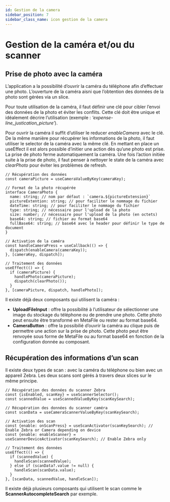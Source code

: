 ```yaml
---
id: Gestion de la camera
sidebar_position: 7
sidebar_class_name: icon gestion de la camera
---
```


# Gestion de la caméra et/ou du scanner

## Prise de photo avec la caméra

L’application a la possibilité d’ouvrir la caméra du téléphone afin d’effectuer une photo. L’ouverture de la caméra aisni que l’obtention des données de la photo sont gérées via un slice.

Pour toute utilisation de la caméra, il faut définir une clé pour cibler l’envoi des données de la photo et éviter les conflits. Cette clé doit être unique et idéalement décrire l’utilisation (exemple : _‘expense-line_justication_picture’_).

Pour ouvrir la caméra il suffit d’utiliser le reducer _enableCamera_ avec le clé. De la même manière pour récupérer les informations de la photo, il faut utiliser le selector de la caméra avec la même clé. En mettant en place un useEffect il est alors possible d’initier une action dès qu’une photo est prise. La prise de photo ferme automatiquement la caméra. Une fois l’action initiée suite à la prise de photo, il faut penser à nettoyer le state de la caméra avec _clearPhoto_ pour éviter les problèmes de refresh.

```tsx
// Récupération des données
const cameraPicture = useCameraValueByKey(cameraKey);

// Format de la photo récupérée
interface CameraPhoto {
  name: string; // nom par défaut : `camera.${pictureExtension}`
  pictureExtention: string; // pour faciliter le nommage du fichier
  dateTime: string; // pour faciliter le nommage du fichier
  type: string; // nécessaire pour l'upload de la photo
  size: number; // nécessaire pour l'upload de la photo (en octets)
  base64: string; // fichier au format base64
  fullBase64: string; // base64 avec le header pour définir le type de document
}

// Activation de la caméra
const handleCameraPress = useCallback(() => {
  dispatch(enableCamera(cameraKey));
}, [cameraKey, dispatch]);

// Traitement des données
useEffect(() => {
  if (cameraPicture) {
    handlePhoto(cameraPicture);
    dispatch(clearPhoto());
  }
}, [cameraPicture, dispatch, handlePhoto]);
```

Il existe déjà deux composants qui utilisent la caméra :

- **UploadFileInput** : offre la possibilité à l’utilisateur de sélectionner une image du stockage du téléphone ou de prendre une photo. Cette photo peut ensuite être transformé en MetaFile ou rester au format base64.
- **CameraButton** : offre la possibilié d’ouvrir la caméra au clique puis de permettre une action sur la prise de photo. Cette photo peut être renvoyée sous forme de MetaFile ou au format base64 en fonction de la configuration donnée au composant.

## Récupération des informations d’un scan

Il existe deux types de scan : avec la caméra du téléphone ou bien avec un appareil Zebra. Les deux scans sont gérés à travers deux slices sur le même principe.

```tsx
// Récupération des données du scanner Zebra
const {isEnabled, scanKey} = useScannerSelector();
const scannedValue = useScannedValueByKey(scanKeySearch);

// Récupération des données du scanner caméra
const scanData = useCameraScannerValueByKey(scanKeySearch);

// Activation des scan
const {enable: onScanPress} = useScanActivator(scanKeySearch); // Enable Zebra or Camera depending on device
const {enable: enableScanner} = useScannerDeviceActivator(scanKeySearch); // Enable Zebra only

// Traitement des données
useEffect(() => {
  if (scannedValue) {
    handleScan(scannedValue);
  } else if (scanData?.value != null) {
    handleScan(scanData.value);
  }
}, [scanData, scannedValue, handleScan]);
```

Il existe déjà plusieurs composants qui utilisent le scan comme le **ScannerAutocompleteSearch** par exemple.
